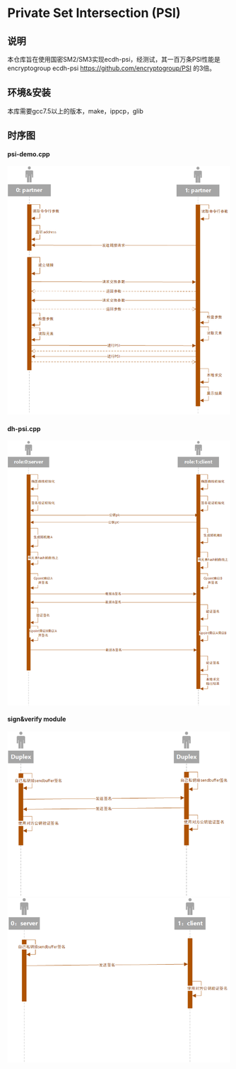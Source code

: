 # Private Set Intersection (PSI)

## 说明
本仓库旨在使用国密SM2/SM3实现ecdh-psi，经测试，其一百万条PSI性能是encryptogroup ecdh-psi https://github.com/encryptogroup/PSI 的3倍。

## 环境&安装
本库需要gcc7.5以上的版本，make，ippcp，glib

## 时序图
#### psi-demo.cpp
![psi-demo-cpp](./docs/img/psi-demo-cpp.png)

#### dh-psi.cpp
![dh-psi-cpp](./docs/img/dh-psi-cpp.png)

#### sign&verify module
![dh-psi-cpp](./docs/img/sign&verify.png)
![dh-psi-cpp](./docs/img/sign&verify2.png)
